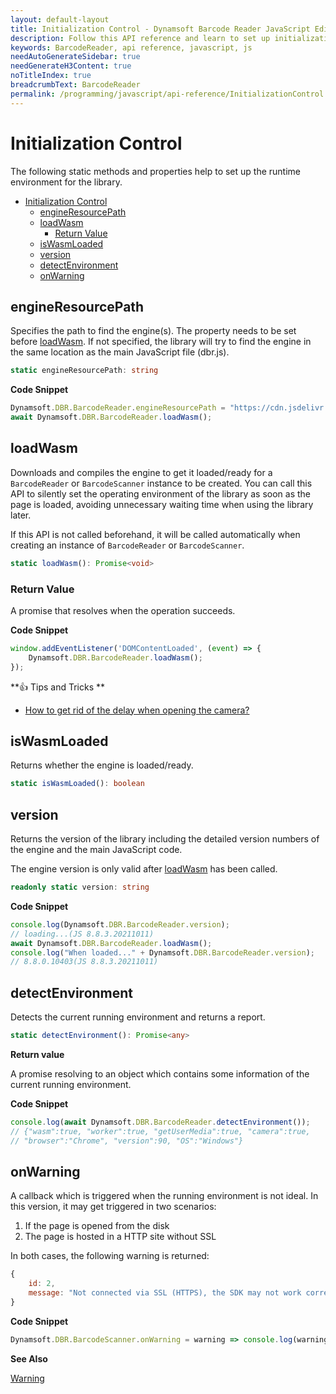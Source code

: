 ```yaml
---
layout: default-layout
title: Initialization Control - Dynamsoft Barcode Reader JavaScript Edition API
description: Follow this API reference and learn to set up initialization control functionality in Dynamsoft Barcode Reader JavaScript Edition.
keywords: BarcodeReader, api reference, javascript, js
needAutoGenerateSidebar: true
needGenerateH3Content: true
noTitleIndex: true
breadcrumbText: BarcodeReader
permalink: /programming/javascript/api-reference/InitializationControl.html
---
```


# Initialization Control

The following static methods and properties help to set up the runtime environment for the library.

- [Initialization Control](#initialization-control)
  - [engineResourcePath](#engineresourcepath)
  - [loadWasm](#loadwasm)
    - [Return Value](#return-value)
  - [isWasmLoaded](#iswasmloaded)
  - [version](#version)
  - [detectEnvironment](#detectenvironment)
  - [onWarning](#onwarning)

## engineResourcePath

Specifies the path to find the engine(s). The property needs to be set before [loadWasm](#loadwasm). If not specified, the library will try to find the engine in the same location as the main JavaScript file (dbr.js).

```typescript
static engineResourcePath: string
```

**Code Snippet**

```js
Dynamsoft.DBR.BarcodeReader.engineResourcePath = "https://cdn.jsdelivr.net/npm/dynamsoft-javascript-barcode@9.6.41/dist/";
await Dynamsoft.DBR.BarcodeReader.loadWasm();
```

## loadWasm

Downloads and compiles the engine to get it loaded/ready for a `BarcodeReader` or `BarcodeScanner` instance to be created. You can call this API to silently set the operating environment of the library as soon as the page is loaded, avoiding unnecessary waiting time when using the library later.

If this API is not called beforehand, it will be called automatically when creating an instance of `BarcodeReader` or `BarcodeScanner`.

```typescript
static loadWasm(): Promise<void>
```

### Return Value

A promise that resolves when the operation succeeds.

**Code Snippet**

```js
window.addEventListener('DOMContentLoaded', (event) => {
    Dynamsoft.DBR.BarcodeReader.loadWasm();
});
```

**:+1: Tips and Tricks **

* [How to get rid of the delay when opening the camera?](../faq/delay-when-open-camera.md)

## isWasmLoaded

Returns whether the engine is loaded/ready.

```typescript
static isWasmLoaded(): boolean
```

## version

Returns the version of the library including the detailed version numbers of the engine and the main JavaScript code.

The engine version is only valid after [loadWasm](#loadwasm) has been called.

```typescript
readonly static version: string
```

**Code Snippet**

```js
console.log(Dynamsoft.DBR.BarcodeReader.version);
// loading...(JS 8.8.3.20211011)
await Dynamsoft.DBR.BarcodeReader.loadWasm();
console.log("When loaded..." + Dynamsoft.DBR.BarcodeReader.version);
// 8.8.0.10403(JS 8.8.3.20211011)
```

## detectEnvironment

Detects the current running environment and returns a report.

```typescript
static detectEnvironment(): Promise<any>
```

**Return value**

A promise resolving to an object which contains some information of the current running environment.

**Code Snippet**

```js
console.log(await Dynamsoft.DBR.BarcodeReader.detectEnvironment());
// {"wasm":true, "worker":true, "getUserMedia":true, "camera":true, 
// "browser":"Chrome", "version":90, "OS":"Windows"}
```

## onWarning

A callback which is triggered when the running environment is not ideal. In this version, it may get triggered in two scenarios:

1. If the page is opened from the disk
2. The page is hosted in a HTTP site without SSL

In both cases, the following warning is returned:

```js
{
    id: 2,
    message: "Not connected via SSL (HTTPS), the SDK may not work correctly."
}
```

**Code Snippet**

```js
Dynamsoft.DBR.BarcodeScanner.onWarning = warning => console.log(warning.message);
```

**See Also**

[Warning](interface/warning.md)


<!--
## _bUseFullFeature

Whether to use the full engine or the compact engine. The property needs to be set before [loadWasm](#loadwasm) or `createInstance`.

```typescript
static _bUseFullFeature: boolean
```

**Default value**

`true`

**Code Snippet**

```js
Dynamsoft.DBR.BarcodeReader._bUseFullFeature = true;
await Dynamsoft.DBR.BarcodeReader.loadWasm();
```

**See Also**

[What are the differences between the compact edition and the full edition?](../faq/differences-between-full-and-compact-editions.md)

-->